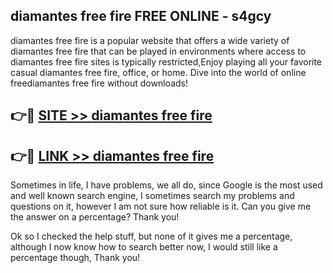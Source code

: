 ## diamantes free fire FREE ONLINE - s4gcy

diamantes free fire is a popular website that offers a wide variety of diamantes free fire that can be played in environments where access to diamantes free fire sites is typically restricted,Enjoy playing all your favorite casual diamantes free fire, office, or home. Dive into the world of online freediamantes free fire without downloads!

## 👉🔴 [SITE >> diamantes free fire](http://news.freeplayer.one?title=diamantes_free_fire&ref=FRRE)

## 👉🔴 [LINK >> diamantes free fire](http://news.freeplayer.one?title=diamantes_free_fire&ref=FREE)

Sometimes in life, I have problems, we all do, since Google is the most used and well known search engine, I sometimes search my problems and questions on it, however I am not sure how reliable is it. Can you give me the answer on a percentage? Thank you!

Ok so I checked the help stuff, but none of it gives me a percentage, although I now know how to search better now, I would still like a percentage though, Thank you!